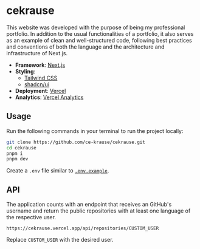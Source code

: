 # cekrause

This website was developed with the purpose of being my professional portfolio. In addition to the usual functionalities of a portfolio, it also serves as an example of clean and well-structured code, following best practices and conventions of both the language and the architecture and infrastructure of Next.js.

- **Framework**: [Next.js](https://nextjs.org)
- **Styling**:
  - [Tailwind CSS](https://tailwindcss.com)
  - [shadcn/ui](https://ui.shadcn.com)
- **Deployment**: [Vercel](https://vercel.com)
- **Analytics**: [Vercel Analytics](https://vercel.com/analytics)

## Usage

Run the following commands in your terminal to run the project locally:

```bash
git clone https://github.com/ce-krause/cekrause.git
cd cekrause
pnpm i
pnpm dev
```

Create a `.env` file similar to [`.env.example`](https://github.com/ce-krause/cekrause/blob/master/.env.example).

## API

The application counts with an endpoint that receives an GitHub's username and return the public repositories with at least one language of the respective user.

`https://cekrause.vercel.app/api/repositories/CUSTOM_USER`

Replace `CUSTOM_USER` with the desired user.

